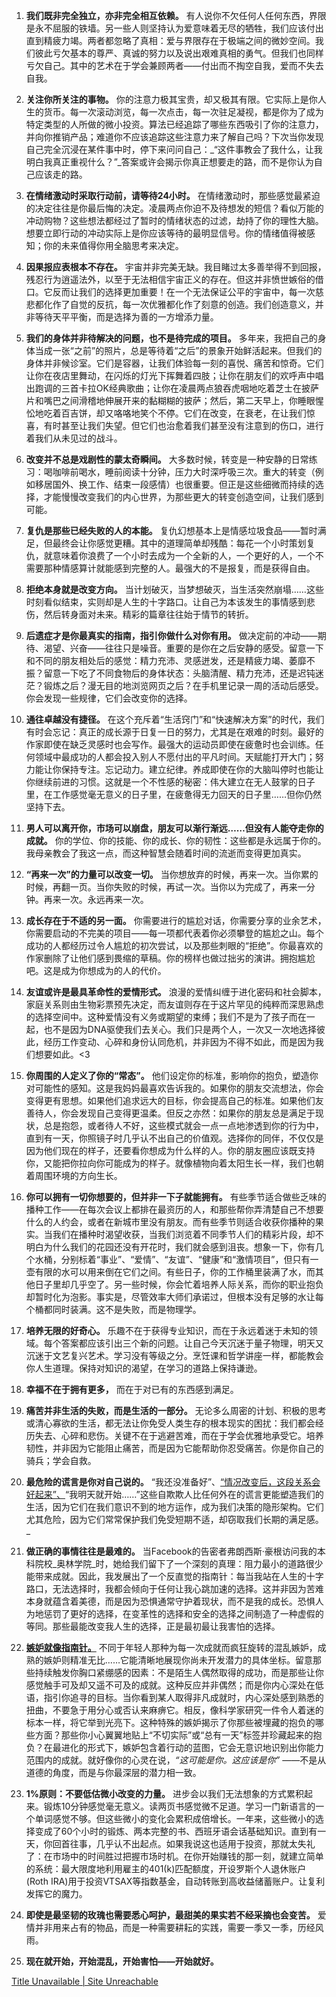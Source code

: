 1. **我们既非完全独立，亦非完全相互依赖。** 有人说你不欠任何人任何东西，界限是永不屈服的铁墙。另一些人则坚持认为爱意味着无尽的牺牲，我们应该付出直到精疲力竭。两者都忽略了真相：爱与界限存在于极端之间的微妙空间。我们彼此亏欠基本的尊严、真诚的努力以及说出艰难真相的勇气。但我们也同样亏欠自己。其中的艺术在于学会兼顾两者——付出而不掏空自我，爱而不失去自我。
    
2. **关注你所关注的事物。** 你的注意力极其宝贵，却又极其有限。它实际上是你人生的货币。每一次滚动浏览，每一次点击，每一次驻足凝视，都是你为了成为特定类型的人所做的微小投资。算法已经追踪了哪些东西吸引了你的注意力，并向你推销产品；难道你不应该追踪这些注意力来了解自己吗？下次当你发现自己完全沉浸在某件事中时，停下来问问自己：_“这件事教会了我什么，让我明白我真正重视什么？”_答案或许会揭示你真正想要走的路，而不是你认为自己应该走的路。
    
3. **在情绪激动时采取行动前，请等待24小时。** 在情绪激动时，那些感觉最紧迫的决定往往是你最后悔的决定。凌晨两点你迫不及待想发的短信？看似万能的冲动购物？这些想法都经过了暂时的情绪状态的过滤，劫持了你的理性大脑。想要立即行动的冲动实际上是你应该等待的最明显信号。你的情绪值得被感知；你的未来值得你用全脑思考来决定。
    
4. **因果报应表根本不存在。** 宇宙并非完美无缺。我目睹过太多善举得不到回报，残忍行为逍遥法外，以至于无法相信宇宙正义的存在。但这并非愤世嫉俗的借口。它反而让我们的选择更加重要！在一个无法保证公平的宇宙中，每一次慈悲都化作了自觉的反抗，每一次优雅都化作了刻意的创造。我们创造意义，并非等待天平平衡，而是选择为善的一方增添力量。
    
5. **我们的身体并非待解决的问题，也不是待完成的项目。** 多年来，我把自己的身体当成一张“之前”的照片，总是等待着“之后”的景象开始鲜活起来。但我们的身体并非候诊室。它们是容器，让我们体验每一刻的喜悦、痛苦和惊奇。它们让你在夜店里舞动，在闪烁的灯光下挥舞着四肢；让你在朋友们的欢呼声中唱出跑调的三首卡拉OK经典歌曲；让你在凌晨两点狼吞虎咽地吃着芝士在披萨片和嘴巴之间滑稽地伸展开来的黏糊糊的披萨；然后，第二天早上，你睡眼惺忪地吃着百吉饼，却又咯咯地笑个不停。它们在改变，在衰老，在让我们惊喜，有时甚至让我们失望。但它们也治愈着我们甚至没有注意到的伤口，进行着我们从未见过的战斗。
    
    
6. **改变并不总是戏剧性的蒙太奇瞬间。** 大多数时候，转变是一种安静的日常练习：喝咖啡前喝水，睡前阅读十分钟，压力大时深呼吸三次。重大的转变（例如移居国外、换工作、结束一段感情）也很重要。但正是这些细微而持续的选择，才能慢慢改变我们的内心世界，为那些更大的转变创造空间，让我们感到可能。
    
7. **复仇是那些已经失败的人的本能。** 复仇幻想基本上是情感垃圾食品——暂时满足，但最终会让你感觉更糟。其中的道理简单却残酷：每花一个小时策划复仇，就意味着你浪费了一个小时去成为一个全新的人，一个更好的人，一个不需要那种情感算计就能感到完整的人。最强大的不是报复，而是获得自由。
    
8. **拒绝本身就是改变方向。** 当计划破灭，当梦想破灭，当生活突然崩塌……这些时刻看似结束，实则却是人生的十字路口。让自己为本该发生的事情感到悲伤，然后转身面对未来。精彩的篇章往往始于情节的转折。
    
9. **后遗症才是你最真实的指南，指引你做什么对你有用。** 做决定前的冲动——期待、渴望、兴奋——往往只是噪音。重要的是你在之后安静的感受。留意一下和不同的朋友相处后的感觉：精力充沛、灵感迸发，还是精疲力竭、萎靡不振？留意一下吃了不同食物后的身体状态：头脑清醒、精力充沛，还是迟钝迷茫？锻炼之后？漫无目的地浏览网页之后？在手机里记录一周的活动后感受。你会发现一些规律，它们会改变你的选择。
    
10. **通往卓越没有捷径。** 在这个充斥着“生活窍门”和“快速解决方案”的时代，我们有时会忘记：真正的成长源于日复一日的努力，尤其是在艰难的时刻。最好的作家即使在缺乏灵感时也会写作。最强大的运动员即使在疲惫时也会训练。任何领域中最成功的人都会投入别人不愿付出的平凡时间。天赋能打开大门；努力能让你保持专注。忘记动力。建立纪律。养成即使在你的大脑叫停时也能让你继续前进的习惯。这就是一个不性感的秘密：伟大建立在无人鼓掌的日子里，在工作感觉毫无意义的日子里，在疲惫得无力回天的日子里……但你仍然坚持下去。
    
    
11. **男人可以离开你，市场可以崩盘，朋友可以渐行渐远……但没有人能夺走你的成就。** 你的学位、你的技能、你的成长、你的韧性：这些都是永远属于你的。我母亲教会了我这一点，而这种智慧会随着时间的流逝而变得更加真实。
    
12. **“再来一次”的力量可以改变一切。** 当你想放弃的时候，再来一次。当你累的时候，再翻一页。当你失败的时候，再试一次。当你以为完成了，再来一分钟。再来一次。永远再来一次。
    
13. **成长存在于不适的另一面。** 你需要进行的尴尬对话，你需要分享的业余艺术，你需要启动的不完美的项目——每一项都代表着你必须攀登的尴尬之山。每个成功的人都经历过令人尴尬的初次尝试，以及那些刺眼的“拒绝”。你最喜欢的作家删除了让他们感到畏缩的草稿。你的榜样也做过拙劣的演讲。拥抱尴尬吧。这是成为你想成为的人的代价。
    
14. **友谊或许是最具革命性的爱情形式。** 浪漫的爱情纠缠于进化密码和社会脚本，家庭关系则由生物彩票预先决定，而友谊则存在于这片罕见的纯粹而深思熟虑的选择空间中。这种爱情没有义务或期望的束缚；我们不是为了孩子而在一起，也不是因为DNA驱使我们去关心。我们只是两个人，一次又一次地选择彼此，经历工作变动、心碎和身份认同危机，并非因为不得不如此，而是因为我们想要如此。<3
    
15. **你周围的人定义了你的“常态”。** 他们设定你的标准，影响你的抱负，塑造你对可能性的感知。这是我妈妈最喜欢告诉我的。如果你的朋友交流想法，你会变得更有思想。如果他们追求远大的目标，你会提高自己的标准。如果他们友善待人，你会发现自己变得更温柔。但反之亦然：如果你的朋友总是满足于现状，总是抱怨，或者待​​人不好，这些模式就会一点一点地渗透到你的行为中，直到有一天，你照镜子时几乎认不出自己的价值观。选择你的同伴，不仅仅是因为他们现在的样子，还要看你想成为什么样的人。你的朋友圈应该既支持你，又能把你拉向你可能成为的样子。就像植物向着太阳生长一样，我们也朝着周围环境的方向生长。
    
    
16. **你可以拥有一切你想要的，但并非一下子就能拥有。** 有些季节适合做些乏味的播种工作——在每次会议上都排在最资历的人，和那些帮你弄清楚自己不想要什么的人约会，或者在新城市里没有朋友。而有些季节则适合收获你播种的果实。当我们在播种时渴望收获，当我们浏览着不同季节人们的精彩片段，却不明白为什么我们的花园还没有开花时，我们就会感到沮丧。想象一下，你有几个水桶，分别标着“事业”、“爱情”、“友谊”、“健康”和“激情项目”，但只有一壶有限的水可以用来倒在它们之间。有些日子，你的工作桶里装满了水，而其他日子里却几乎空了。另一些时候，你会忙着培养人际关系，而你的职业抱负却暂时化为泡影。事实是，尽管效率大师们承诺过，但根本没有足够的水让每个桶都同时装满。这不是失败，而是物理学。
    
17. **培养无限的好奇心。** 乐趣不在于获得专业知识，而在于永远着迷于未知的领域。每个答案都应该引出三个新的问题。让自己今天沉迷于量子物理，明天又沉迷于文艺复兴艺术。学习没有等级之分。烹饪课和哲学讲座一样，都能教会你人生道理。保持对知识的渴望，在学习的道路上保持谦逊。
    
18. **幸福不在于拥有更多，** 而在于对已有的东西感到满足。
    
19. **痛苦并非生活的失败，而是生活的一部分。** 无论多么周密的计划、积极的思考或清心寡欲的生活，都无法让你免受人类生存的根本现实的困扰：我们都会经历失去、心碎和悲伤。关键不在于逃避苦难，而在于学会优雅地承受它。培养韧性，并非因为它能阻止痛苦，而是因为它能帮助你忍受痛苦。你是你自己的骑兵；学会自救。
    
20. **最危险的谎言是你对自己说的。** “我还没准备好”、[“情况改变后，这段关系会好起来”、](https://maalvika.substack.com/p/when-and-how-to-leave-your-mediocre)“我明天就开始……”这些自欺欺人比任何外在的谎言更能塑造我们的生活，因为它们在我们意识不到的地方运作，成为我们决策的隐形架构。它们尤其危险，因为它们常常保护我们免受短期不适，却窃取我们长期的满足感。_[](https://maalvika.substack.com/p/when-and-how-to-leave-your-mediocre)
    
    
21. **做正确的事情往往是最难的。** 当Facebook的告密者弗朗西斯·豪根访问我的本科院校_奥林学院_时，她给我们留下了一个深刻的真理：阻力最小的道路很少能带来成就。因此，我发展出了一个反直觉的指南针：每当我站在人生的十字路口，无法选择时，我都会倾向于任何让我心跳加速的选择。这并非因为苦难本身就蕴含着美德，而是因为恐惧通常守护着现状，而不是我的成长。恐惧人为地惩罚了更好的选择，在变革性的选择和安全的选择之间制造了一种虚假的等同。那些最能改变我人生的选择，正是最初最让我害怕的选择。
    
22. **[嫉妒就像指南针。](https://maalvika.substack.com/p/when-envy-is-a-gps)** 不同于年轻人那种为每一次成就而疯狂旋转的混乱嫉妒，成熟的嫉妒则精准无比……它能清晰地展现你尚未开发潜力的具体坐标。留意那些持续触发你胸口紧绷感的因素：不是陌生人偶然取得的成功，而是那些让你感觉触手可及却又遥不可及的成就。这种反应并非偶然；而是你内心深处在低语，指引你追寻的目标。当你看到某人取得非凡成就时，内心深处感到熟悉的扭曲，不要急于用分心或否认来麻痹它。相反，像科学家研究一件令人着迷的标本一样，将它举到光亮下。这种特殊的嫉妒揭示了你那些被埋藏的抱负的哪些方面？那些你小心翼翼地贴上“不切实际”或“总有一天”标签并珍藏起来的抱负？在最进化的形式下，嫉妒包含着行动的蓝图，它会无意识地识别出你能力范围内的成就。就好像你的心灵在说，_“这可能是你。这应该是你”_ ——不是从道德的角度，而是与你最深层的潜力相一致。[](https://maalvika.substack.com/p/when-envy-is-a-gps)
    
23. **1%原则：不要低估微小改变的力量。** 进步会以我们无法想象的方式累积起来。锻炼10分钟感觉毫无意义。读两页书感觉微不足道。学习一门新语言的一个单词感觉不够。但这些微小的变化会累积成倍增长。一年来，这些微小的选择变成了60个小时的锻炼、两本完整的书、西班牙语会话基础知识。直到有一天，你回首往事，几乎认不出起点。如果我说这也适用于投资，那就太失礼了：在市场中的时间胜过把握市场时机。在你开始赚钱的那一刻，就建立简单的系统：最大限度地利用雇主的401(k)匹配额度，开设罗斯个人退休账户(Roth IRA)用于投资VTSAX等指数基金，自动转账到高收益储蓄账户。让复利发挥它的魔力。
    
24. **即使是最坚韧的玫瑰也需要悉心呵护，最甜美的果实若不经采摘也会变苦。** 爱情并非用来占有的物品，而是一种需要耕耘的实践，需要一季又一季，历经风雨。
    
25. **现在就开始，开始混乱，开始害怕——开始就好。**

[Title Unavailable \| Site Unreachable](https://maalvika.substack.com/p/25-things-ive-learned-in-my-25-years)